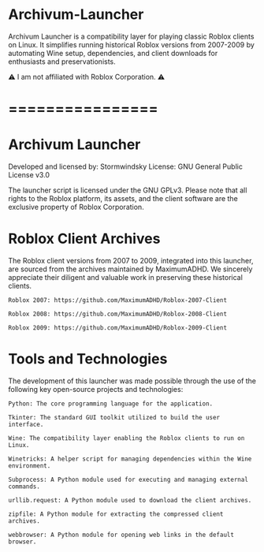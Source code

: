 # Archivum-Launcher
Archivum Launcher is a compatibility layer for playing classic Roblox clients on Linux. It simplifies running historical
Roblox versions from 2007-2009 by automating Wine setup, dependencies, and client downloads for enthusiasts and preservationists.

⚠️ I am not affiliated with Roblox Corporation. ⚠️


# ================

# Archivum Launcher
Developed and licensed by: Stormwindsky
License: GNU General Public License v3.0

The launcher script is licensed under the GNU GPLv3. Please note that all rights to the Roblox platform, its assets, and the client software are the exclusive property of Roblox Corporation.

# Roblox Client Archives

The Roblox client versions from 2007 to 2009, integrated into this launcher, are sourced from the archives maintained by MaximumADHD. We sincerely appreciate their diligent and valuable work in preserving these historical clients.

    Roblox 2007: https://github.com/MaximumADHD/Roblox-2007-Client

    Roblox 2008: https://github.com/MaximumADHD/Roblox-2008-Client

    Roblox 2009: https://github.com/MaximumADHD/Roblox-2009-Client

# Tools and Technologies

The development of this launcher was made possible through the use of the following key open-source projects and technologies:

    Python: The core programming language for the application.

    Tkinter: The standard GUI toolkit utilized to build the user interface.

    Wine: The compatibility layer enabling the Roblox clients to run on Linux.

    Winetricks: A helper script for managing dependencies within the Wine environment.

    Subprocess: A Python module used for executing and managing external commands.

    urllib.request: A Python module used to download the client archives.

    zipfile: A Python module for extracting the compressed client archives.

    webbrowser: A Python module for opening web links in the default browser.
